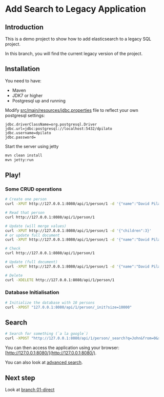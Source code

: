 Add Search to Legacy Application
================================

Introduction
------------

This is a demo project to show how to add elasticsearch to a legacy SQL project.

In this branch, you will find the current legacy version of the project.


Installation
------------

You need to have:

* Maven
* JDK7 or higher
* Postgresql up and running

Modify [src/main/resources/jdbc.properties](src/main/resources/jdbc.properties) file to reflect
your own postgresql settings:

```
jdbc.driverClassName=org.postgresql.Driver
jdbc.url=jdbc:postgresql://localhost:5432/dpilato
jdbc.username=dpilato
jdbc.password=
```

Start the server using jetty

```sh
mvn clean install
mvn jetty:run
```

Play!
-----

### Some CRUD operations

```sh
# Create one person
curl -XPUT http://127.0.0.1:8080/api/1/person/1 -d '{"name":"David Pilato"}'

# Read that person
curl http://127.0.0.1:8080/api/1/person/1

# Update (will merge values)
curl -XPUT http://127.0.0.1:8080/api/1/person/1 -d '{"children":3}'
# or update full document
curl -XPUT http://127.0.0.1:8080/api/1/person/1 -d '{"name":"David Pilato", "children":3}'

# Check
curl http://127.0.0.1:8080/api/1/person/1

# Update (full document)
curl -XPUT http://127.0.0.1:8080/api/1/person/1 -d '{"name":"David Pilato", "children":3}'

# Delete
curl -XDELETE http://127.0.0.1:8080/api/1/person/1
```

### Database Initialisation

```sh
# Initialize the database with 10 persons
curl -XPOST "127.0.0.1:8080/api/1/person/_init?size=10000"
```

## Search

```sh
# Search for something (`a la google`)
curl -XPOST "http://127.0.0.1:8080/api/1/person/_search?q=John&from=0&size=10"
```

You can then access the application using your browser: [http://127.0.0.1:8080/](http://127.0.0.1:8080/).

You can also look at [advanced search](http://127.0.0.1:8080/#/advanced).


Next step
---------

Look at [branch 01-direct](https://github.com/dadoonet/legacy-search/tree/01-direct)
